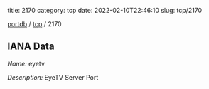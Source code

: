 title: 2170
category: tcp
date: 2022-02-10T22:46:10
slug: tcp/2170

[portdb](/) / [tcp](/category/tcp.html) / 2170


## IANA Data

_Name:_ eyetv

_Description:_ EyeTV Server Port

